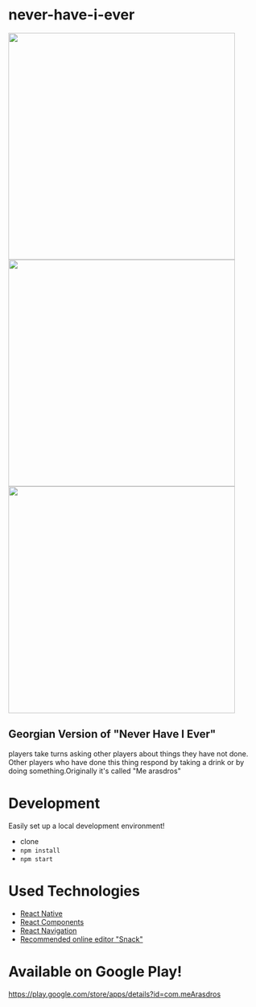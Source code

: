 # never-have-i-ever

<img src="https://user-images.githubusercontent.com/53994979/109388576-6593d180-7921-11eb-8d1e-a9829de5f460.png" height=450></img>
<img src="https://user-images.githubusercontent.com/53994979/109388578-6a588580-7921-11eb-99d6-a47ab62967f7.png" height=450></img>
<img src="https://user-images.githubusercontent.com/53994979/109388584-6f1d3980-7921-11eb-8fac-aa767403ea0d.png" height=450></img>

## Georgian Version of "Never Have I Ever"
 players take turns asking other players about things they have not done. Other players who have done this thing respond by taking a drink or by doing something.Originally it's called "Me arasdros"
 
# Development
Easily set up a local development environment!


* clone
* `npm install`
* `npm start`


# Used Technologies
  - [React Native](https://reactnative.dev/)
  - [React Components](https://reactnative.dev/docs/components-and-apis)
  - [React Navigation](https://reactnative.dev/docs/navigation#react-navigation)
  - [Recommended online editor "Snack"](snack.expo.io)


# Available on Google Play!
https://play.google.com/store/apps/details?id=com.meArasdros
